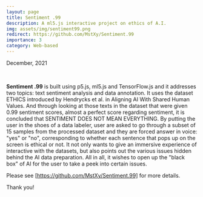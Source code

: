 ```yaml
---
layout: page
title: Sentiment .99
description: A ml5.js interactive project on ethics of A.I. 
img: assets/img/sentiment99.png
redirect: https://github.com/MstXy/Sentiment.99
importance: 3
category: Web-based
---
```


December, 2021

<br>

**Sentiment .99** is built using p5.js, ml5.js and TensorFlow.js and it addresses two topics: text sentiment analysis and data annotation. It uses the dataset ETHICS introduced by Hendrycks et al. in Aligning AI With Shared Human Values. And through looking at those texts in the dataset that were given 0.99 sentiment scores, almost a perfect score regarding sentiment, it is concluded that SENTIMENT DOES NOT MEAN EVERYTHING. By putting the user in the shoes of a data labeler, user are asked to go through a subset of 15 samples from the processed dataset and they are forced answer in voice: "yes" or "no", corresponding to whether each sentence that pops up on the screen is ethical or not. It not only wants to give an immersive experience of interactive with the datasets, but also points out the various issues hidden behind the AI data preparation. All in all, it wishes to open up the "black box" of AI for the user to take a peek into certain issues.

Please see [https://github.com/MstXy/Sentiment.99] for more details.

Thank you!

